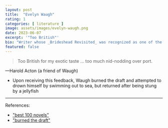 ```yaml
---
layout: post
title:  "Evelyn Waugh"
rating: 1
categories: [ literature ]
image: assets/images/evelyn-waugh.png
date: 2023-06-07
excerpt: '"Too British"'
bio: "Writer whose _Brideshead Revisited_ was recognized as one of the best 100 novles in the english language."
featured: false
---
```


> Too British for my exotic taste ... too much nid-nodding over port.

—Harold Acton (a friend of Waugh)

- Upon receiving this feedback, Waugh burned the draft and attempted to drown himself by swimming out to sea, but returned after being stung by a jellyfish

---

References:

- ["best 100 novels"](https://en.wikipedia.org/wiki/Modern_Library_100_Best_Novels)
- ["burned the draft"](https://archive.org/details/littlelearning0000waug/page/324/mode/2up?q=acton)
